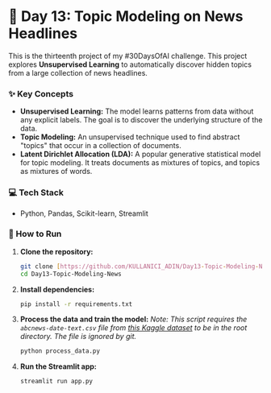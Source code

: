 # 📰 Day 13: Topic Modeling on News Headlines

This is the thirteenth project of my #30DaysOfAI challenge. This project explores **Unsupervised Learning** to automatically discover hidden topics from a large collection of news headlines.

### ✨ Key Concepts
* **Unsupervised Learning:** The model learns patterns from data without any explicit labels. The goal is to discover the underlying structure of the data.
* **Topic Modeling:** An unsupervised technique used to find abstract "topics" that occur in a collection of documents.
* **Latent Dirichlet Allocation (LDA):** A popular generative statistical model for topic modeling. It treats documents as mixtures of topics, and topics as mixtures of words.

### 💻 Tech Stack
- Python, Pandas, Scikit-learn, Streamlit

### 🚀 How to Run
1.  **Clone the repository:**
    ```bash
    git clone [https://github.com/KULLANICI_ADIN/Day13-Topic-Modeling-News.git](https://github.com/KULLANICI_ADIN/Day13-Topic-Modeling-News.git)
    cd Day13-Topic-Modeling-News
    ```
2.  **Install dependencies:**
    ```bash
    pip install -r requirements.txt
    ```
3.  **Process the data and train the model:**
    *Note: This script requires the `abcnews-date-text.csv` file from [this Kaggle dataset](https://www.kaggle.com/datasets/therohk/a-million-news-headlines) to be in the root directory. The file is ignored by git.*
    ```bash
    python process_data.py
    ```
4.  **Run the Streamlit app:**
    ```bash
    streamlit run app.py
    ```
